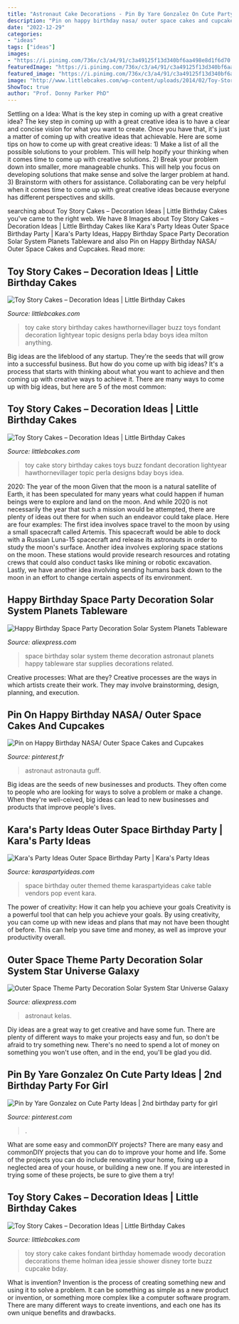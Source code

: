 ```yaml
---
title: "Astronaut Cake Decorations - Pin By Yare Gonzalez On Cute Party Ideas"
description: "Pin on happy birthday nasa/ outer space cakes and cupcakes"
date: "2022-12-29"
categories:
- "ideas"
tags: ["ideas"]
images:
- "https://i.pinimg.com/736x/c3/a4/91/c3a49125f13d340bf6aa498e8d1f6d70.jpg"
featuredImage: "https://i.pinimg.com/736x/c3/a4/91/c3a49125f13d340bf6aa498e8d1f6d70.jpg"
featured_image: "https://i.pinimg.com/736x/c3/a4/91/c3a49125f13d340bf6aa498e8d1f6d70.jpg"
image: "http://www.littlebcakes.com/wp-content/uploads/2014/02/Toy-Story-Birthday-Cake.jpg"
ShowToc: true
author: "Prof. Donny Parker PhD"
---
```



Settling on a Idea: What is the key step in coming up with a great creative idea?
The key step in coming up with a great creative idea is to have a clear and concise vision for what you want to create. Once you have that, it's just a matter of coming up with creative ideas that achievable. Here are some tips on how to come up with great creative ideas: 1) Make a list of all the possible solutions to your problem. This will help hopify your thinking when it comes time to come up with creative solutions. 2) Break your problem down into smaller, more manageable chunks. This will help you focus on developing solutions that make sense and solve the larger problem at hand. 3) Brainstorm with others for assistance. Collaborating can be very helpful when it comes time to come up with great creative ideas because everyone has different perspectives and skills.

	

		
searching about Toy Story Cakes – Decoration Ideas | Little Birthday Cakes you've came to the right web. We have 8 Images about Toy Story Cakes – Decoration Ideas | Little Birthday Cakes like Kara&#039;s Party Ideas Outer Space Birthday Party | Kara&#039;s Party Ideas, Happy Birthday Space Party Decoration Solar System Planets Tableware and also Pin on Happy Birthday NASA/ Outer Space Cakes and Cupcakes. Read more:
		
    
## Toy Story Cakes – Decoration Ideas | Little Birthday Cakes

<img loading=lazy src="http://www.littlebcakes.com/wp-content/uploads/2014/02/Toy-Story-Birthday-Cake-926x1024.jpg" onerror="this.onerror=null;this.src='https://tse2.mm.bing.net/th?id=OIP.XlXk2PvokCno_y-zusm8fgHaIM&amp;pid=15.1';" alt="Toy Story Cakes – Decoration Ideas | Little Birthday Cakes">

_Source: littlebcakes.com_

>toy cake story birthday cakes hawthornevillager buzz toys fondant decoration lightyear topic designs perla bday boys idea milton anything. 

	

Big ideas are the lifeblood of any startup. They're the seeds that will grow into a successful business. But how do you come up with big ideas? It's a process that starts with thinking about what you want to achieve and then coming up with creative ways to achieve it. There are many ways to come up with big ideas, but here are 5 of the most common: 

    
## Toy Story Cakes – Decoration Ideas | Little Birthday Cakes

<img loading=lazy src="http://www.littlebcakes.com/wp-content/uploads/2014/02/Toy-Story-Birthday-Cake.jpg" onerror="this.onerror=null;this.src='https://tse1.mm.bing.net/th?id=OIP.DxEtusj4QhRkmLGVOAiNnQHaIL&amp;pid=15.1';" alt="Toy Story Cakes – Decoration Ideas | Little Birthday Cakes">

_Source: littlebcakes.com_

>toy cake story birthday cakes toys buzz fondant decoration lightyear hawthornevillager topic perla designs bday boys idea. 

	

2020: The year of the moon
Given that the moon is a natural satellite of Earth, it has been speculated for many years what could happen if human beings were to explore and land on the moon. And while 2020 is not necessarily the year that such a mission would be attempted, there are plenty of ideas out there for when such an endeavor could take place. Here are four examples: 
The first idea involves space travel to the moon by using a small spacecraft called Artemis. This spacecraft would be able to dock with a Russian Luna-15 spacecraft and release its astronauts in order to study the moon's surface. 
Another idea involves exploring space stations on the moon. These stations would provide research resources and rotating crews that could also conduct tasks like mining or robotic excavation. 
Lastly, we have another idea involving sending humans back down to the moon in an effort to change certain aspects of its environment.

    
## Happy Birthday Space Party Decoration Solar System Planets Tableware

<img loading=lazy src="https://ae01.alicdn.com/kf/HTB1cxf_as_vK1Rjy0Foq6xIxVXap/Happy-Birthday-Space-Party-Decoration-Solar-System-Planets-Tableware-Set-Star-Astronaut-Space-Theme-Kids-Birthday.jpg_q50.jpg" onerror="this.onerror=null;this.src='https://tse3.mm.bing.net/th?id=OIP.yX6o1A5RKdVBvwfxKEug-AHaHa&amp;pid=15.1';" alt="Happy Birthday Space Party Decoration Solar System Planets Tableware">

_Source: aliexpress.com_

>space birthday solar system theme decoration astronaut planets happy tableware star supplies decorations related. 

	

Creative processes: What are they?
Creative processes are the ways in which artists create their work. They may involve brainstorming, design, planning, and execution.

    
## Pin On Happy Birthday NASA/ Outer Space Cakes And Cupcakes

<img loading=lazy src="https://i.pinimg.com/originals/77/99/c3/7799c3fc05fef692407969ca4946200c.jpg" onerror="this.onerror=null;this.src='https://tse1.mm.bing.net/th?id=OIP.CAS6msCw8hvzA2OSVCqdigHaJ4&amp;pid=15.1';" alt="Pin on Happy Birthday NASA/ Outer Space Cakes and Cupcakes">

_Source: pinterest.fr_

>astronaut astronauta guff. 

	

Big ideas are the seeds of new businesses and products. They often come to people who are looking for ways to solve a problem or make a change. When they're well-ceived, big ideas can lead to new businesses and products that improve people's lives.

    
## Kara&#039;s Party Ideas Outer Space Birthday Party | Kara&#039;s Party Ideas

<img loading=lazy src="http://karaspartyideas.com/wp-content/uploads/2018/05/Outer-Space-Birthday-Party-via-Karas-Party-Ideas-KarasPartyIdeas.com5_.jpg" onerror="this.onerror=null;this.src='https://tse2.mm.bing.net/th?id=OIP.NyNNs4Pzqsv9DcuhUyNKXQHaJ3&amp;pid=15.1';" alt="Kara&#039;s Party Ideas Outer Space Birthday Party | Kara&#039;s Party Ideas">

_Source: karaspartyideas.com_

>space birthday outer themed theme karaspartyideas cake table vendors pop event kara. 

	

The power of creativity: How it can help you achieve your goals
Creativity is a powerful tool that can help you achieve your goals. By using creativity, you can come up with new ideas and plans that may not have been thought of before. This can help you save time and money, as well as improve your productivity overall.

    
## Outer Space Theme Party Decoration Solar System Star Universe Galaxy

<img loading=lazy src="http://ae01.alicdn.com/kf/HTB1stadaOrxK1RkHFCcq6AQCVXaI.jpg" onerror="this.onerror=null;this.src='https://tse1.mm.bing.net/th?id=OIP.HtB7WyXOMLlsEOwuv1qI9AHaHa&amp;pid=15.1';" alt="Outer Space Theme Party Decoration Solar System Star Universe Galaxy">

_Source: aliexpress.com_

>astronaut kelas. 

	

Diy ideas are a great way to get creative and have some fun. There are plenty of different ways to make your projects easy and fun, so don't be afraid to try something new. There's no need to spend a lot of money on something you won't use often, and in the end, you'll be glad you did.

    
## Pin By Yare Gonzalez On Cute Party Ideas | 2nd Birthday Party For Girl

<img loading=lazy src="https://i.pinimg.com/736x/c3/a4/91/c3a49125f13d340bf6aa498e8d1f6d70.jpg" onerror="this.onerror=null;this.src='https://tse4.mm.bing.net/th?id=OIP.OBDk4BfQJZg8EDjtIic0UAHaGT&amp;pid=15.1';" alt="Pin by Yare Gonzalez on Cute Party Ideas | 2nd birthday party for girl">

_Source: pinterest.com_

>. 

	

What are some easy and commonDIY projects?
There are many easy and commonDIY projects that you can do to improve your home and life. Some of the projects you can do include renovating your home, fixing up a neglected area of your house, or building a new one. If you are interested in trying some of these projects, be sure to give them a try!

    
## Toy Story Cakes – Decoration Ideas | Little Birthday Cakes

<img loading=lazy src="http://www.littlebcakes.com/wp-content/uploads/2014/02/Toy-Story-Cakes-Ideas.jpg" onerror="this.onerror=null;this.src='https://tse2.mm.bing.net/th?id=OIP.SuqRUKdFmBQLPL-AUFHpwAHaHa&amp;pid=15.1';" alt="Toy Story Cakes – Decoration Ideas | Little Birthday Cakes">

_Source: littlebcakes.com_

>toy story cake cakes fondant birthday homemade woody decoration decorations theme holman idea jessie shower disney torte buzz cupcake bday. 

	

What is invention?
Invention is the process of creating something new and using it to solve a problem. It can be something as simple as a new product or invention, or something more complex like a computer software program. There are many different ways to create inventions, and each one has its own unique benefits and drawbacks.

